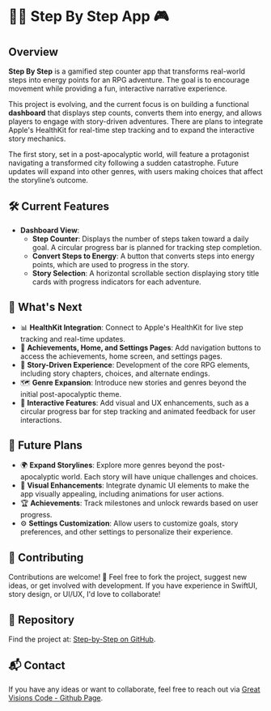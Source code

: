 # 🚶‍♂️ Step By Step App 🎮

## Overview
**Step By Step** is a gamified step counter app that transforms real-world steps into energy points for an RPG adventure. The goal is to encourage movement while providing a fun, interactive narrative experience.

This project is evolving, and the current focus is on building a functional **dashboard** that displays step counts, converts them into energy, and allows players to engage with story-driven adventures. There are plans to integrate Apple's HealthKit for real-time step tracking and to expand the interactive story mechanics.

The first story, set in a post-apocalyptic world, will feature a protagonist navigating a transformed city following a sudden catastrophe. Future updates will expand into other genres, with users making choices that affect the storyline’s outcome.

## 🛠️ Current Features
- **Dashboard View**:
  - **Step Counter**: Displays the number of steps taken toward a daily goal. A circular progress bar is planned for tracking step completion.
  - **Convert Steps to Energy**: A button that converts steps into energy points, which are used to progress in the story.
  - **Story Selection**: A horizontal scrollable section displaying story title cards with progress indicators for each adventure.
  
## 🔄 What's Next
- 📊 **HealthKit Integration**: Connect to Apple's HealthKit for live step tracking and real-time updates.
- 🎯 **Achievements, Home, and Settings Pages**: Add navigation buttons to access the achievements, home screen, and settings pages.
- 📖 **Story-Driven Experience**: Development of the core RPG elements, including story chapters, choices, and alternate endings.
- 🗺️ **Genre Expansion**: Introduce new stories and genres beyond the initial post-apocalyptic theme.
- 🌟 **Interactive Features**: Add visual and UX enhancements, such as a circular progress bar for step tracking and animated feedback for user interactions.

## 📅 Future Plans
- 🌍 **Expand Storylines**: Explore more genres beyond the post-apocalyptic world. Each story will have unique challenges and choices.
- 🎨 **Visual Enhancements**: Integrate dynamic UI elements to make the app visually appealing, including animations for user actions.
- 🏆 **Achievements**: Track milestones and unlock rewards based on user progress.
- ⚙️ **Settings Customization**: Allow users to customize goals, story preferences, and other settings to personalize their experience.

## 📝 Contributing
Contributions are welcome! 🙌 Feel free to fork the project, suggest new ideas, or get involved with development. If you have experience in SwiftUI, story design, or UI/UX, I'd love to collaborate!

## 📂 Repository
Find the project at: [Step-by-Step on GitHub](https://github.com/Great-Visions-Code/Step-by-Step).

## 📬 Contact
If you have any ideas or want to collaborate, feel free to reach out via [Great Visions Code - Github Page](https://great-visions-code.github.io/).